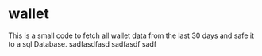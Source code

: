 # wallet
This is a small code to fetch all wallet data from the last 30 days and safe it to a sql Database.
sadfasdfasd
sadfasdf
sadf
